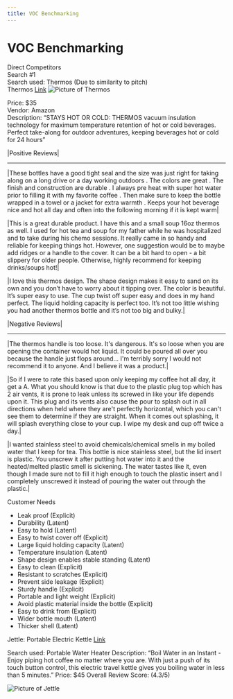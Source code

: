 ```yaml
---
title: VOC Benchmarking
---   
```


# VOC Benchmarking

Direct Competitors  
Search #1  
Search used: Thermos (Due to similarity to pitch)  
Thermos [Link](https://www.amazon.com/Thermos-Stainless-Ounce-Beverage-Bottle/dp/B01DZQT3IU?th=1)
![Picture of Thermos](https://www.google.com/imgres?imgurl=https%3A%2F%2Fm.media-amazon.com%2Fimages%2FI%2F61iAF0pBz2L.jpg&tbnid=rS_xAI4sTOaf5M&vet=12ahUKEwiUi5D9n_eDAxVNhu4BHZpuDJYQ94IIKAF6BAgBEHY..i&imgrefurl=https%3A%2F%2Fwww.amazon.com%2FThermos-Stainless-Ounce-Beverage-Bottle%2Fdp%2FB01DZQT3IU&docid=jjAEKOO9EAZ4oM&w=863&h=2500&q=thermos&ved=2ahUKEwiUi5D9n_eDAxVNhu4BHZpuDJYQ94IIKAF6BAgBEHY)  

Price: $35  
Vendor: Amazon  
Description: “STAYS HOT OR COLD: THERMOS vacuum insulation technology for maximum temperature retention of hot or cold beverages. Perfect take-along for outdoor adventures, keeping beverages hot or cold for 24 hours”  


|Positive Reviews|
_____
|These bottles have a good tight seal and the size was just right for taking along on a long drive or a day working outdoors . The colors are great . The finish and construction are durable . I always pre heat with super hot water prior to filling it with my favorite coffee . Then make sure to keep the bottle wrapped in a towel or a jacket for extra warmth . Keeps your hot beverage nice and hot all day and often into the following morning if it is kept warm|

|This is a great durable product. I have this and a small soup 16oz thermos as well. I used for hot tea and soup for my father while he was hospitalized and to take during his chemo sessions. It really came in so handy and reliable for keeping things hot. However, one suggestion would be to maybe add ridges or a handle to the cover. It can be a bit hard to open - a bit slippery for older people. Otherwise, highly recommend for keeping drinks/soups hot!|

|I love this thermos design. The shape design makes it easy to sand on its own and you don’t have to worry about it tipping over. The color is beautiful. It’s super easy to use. The cup twist off super easy and does in my hand perfect. The liquid holding capacity is perfect too. It’s not too little wishing you had another thermos bottle and it’s not too big and bulky.|


|Negative Reviews|
_____

|The thermos handle is too loose. It's dangerous. It's so loose when you are opening the container would hot liquid. It could be poured all over you because the handle just flops around... I'm terribly sorry I would not recommend it to anyone. And I believe it was a product.|

|So if I were to rate this based upon only keeping my coffee hot all day, it get a A. What you should know is that due to the plastic plug top which has 2 air vents, it is prone to leak unless its screwed in like your life depends upon it. This plug and its vents also cause the pour to splash out in all directions when held where they are't perfectly horizontal, which you can't see them to determine if they are straight. When it comes out splashing, it will splash everything close to your cup. I wipe my desk and cup off twice a day.|

|I wanted stainless steel to avoid chemicals/chemical smells in my boiled water that I keep for tea. This bottle is nice stainless steel, but the lid insert is plastic. You unscrew it after putting hot water into it and the heated/melted plastic smell is sickening. The water tastes like it, even though I made sure not to fill it high enough to touch the plastic insert and I completely unscrewed it instead of pouring the water out through the plastic.|

Customer Needs
* Leak proof (Explicit)
* Durability (Latent)
* Easy to hold (Latent)
* Easy to twist cover off (Explicit)
* Large liquid holding capacity (Latent)
* Temperature insulation (Latent)
* Shape design enables stable standing (Latent)
* Easy to clean (Explicit)
* Resistant to scratches (Explicit)
* Prevent side leakage (Explicit)
* Sturdy handle (Explicit)
* Portable and light weight (Explicit)
* Avoid plastic material inside the bottle (Explicit)
* Easy to drink from (Explicit)
* Wider bottle mouth (Latent)
* Thicker shell (Latent)

Jettle: Portable Electric Kettle [Link](https://www.amazon.com/Jettle-Electric-Kettle-Stainless-Temperature/dp/B0BFTMM5PC/ref=sr_1_15?keywords=portable%2Bwater%2Bheater&qid=1705281857&sr=8-15&th=1)

Search used: Portable Water Heater
Description:  “Boil Water in an Instant - Enjoy piping hot coffee no matter where you are. With just a push of its touch button control, this electric travel kettle gives you boiling water in less than 5 minutes.”
Price: $45
Overall Review Score: (4.3/5)

![Picture of Jettle](https://m.media-amazon.com/images/I/615qCiaSGZL._AC_UF350,350_QL80_.jpg)